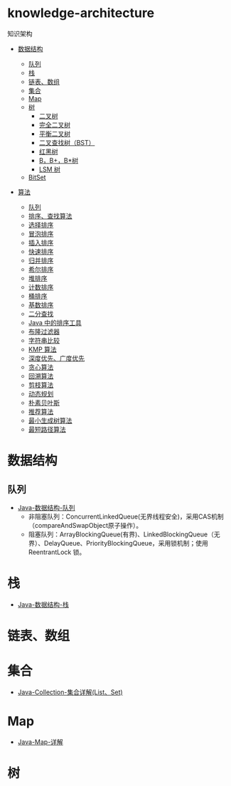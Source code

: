 # knowledge-architecture
知识架构
* [数据结构](https://github.com/superweidong/knowledge-architecture/blob/master/README.md#数据结构)
	* [队列](https://github.com/superweidong/knowledge-architecture/blob/master/README.md#队列)
	* [栈](https://github.com/superweidong/knowledge-architecture/blob/master/README.md#栈)
	* [链表、数组](https://github.com/superweidong/knowledge-architecture/blob/master/README.md#链表数组)
	* [集合](https://github.com/superweidong/knowledge-architecture/blob/master/README.md.md#集合)
	* [Map](https://github.com/superweidong/knowledge-architecture/blob/master/README.md#Map)
	* [树](https://github.com/superweidong/knowledge-architecture/blob/master/README.md#树)
		* [二叉树](https://github.com/superweidong/knowledge-architecture/blob/master/README.md#二叉树)
		* [完全二叉树](https://github.com/superweidong/knowledge-architecture/blob/master/README.md#完全二叉树)
		* [平衡二叉树](https://github.com/superweidong/knowledge-architecture/blob/master/README.md#平衡二叉树)
		* [二叉查找树（BST）](https://github.com/superweidong/knowledge-architecture/blob/master/README.md#二叉查找树bst)
		* [红黑树](https://github.com/superweidong/knowledge-architecture/blob/master/README.md#红黑树)
		* [B，B+，B*树](https://github.com/superweidong/knowledge-architecture/blob/master/README.md#b-bb树)
		* [LSM 树](https://github.com/superweidong/knowledge-architecture/blob/master/README.md#lsm-树)
	* [BitSet](https://github.com/superweidong/knowledge-architecture/blob/master/README.md#bitset)
	
* [算法](https://github.com/superweidong/knowledge-architecture/blob/master/README.md#算法)
    * [队列](https://github.com/superweidong/knowledge-architecture/blob/master/README.md#队列)	
    * [排序、查找算法]()
    * [选择排序]()
    * [冒泡排序]()
    * [插入排序]()
    * [快速排序]()
    * [归并排序]()
    * [希尔排序]()
    * [堆排序]()
    * [计数排序]()
    * [桶排序]()
    * [基数排序]()
    * [二分查找]()
    * [Java 中的排序工具]()
    * [布隆过滤器]()
    * [字符串比较]()
    * [KMP 算法]()
    * [深度优先、广度优先]()
    * [贪心算法]()
    * [回溯算法]()
    * [剪枝算法]()
    * [动态规划]()
    * [朴素贝叶斯]()
    * [推荐算法]()
    * [最小生成树算法]()
    * [最短路径算法]()
    
	
	
# 数据结构

## 队列
* [Java-数据结构-队列](https://blog.csdn.net/weidong22/article/details/87432853)
	* 非阻塞队列：ConcurrentLinkedQueue(无界线程安全)，采用CAS机制（compareAndSwapObject原子操作）。
	* 阻塞队列：ArrayBlockingQueue(有界)、LinkedBlockingQueue（无界）、DelayQueue、PriorityBlockingQueue，采用锁机制；使用 ReentrantLock 锁。
# 栈
* [Java-数据结构-栈](https://blog.csdn.net/weidong22/article/details/87817169)

# 链表、数组

# 集合
* [Java-Collection-集合详解(List、Set)](https://blog.csdn.net/weidong22/article/details/87615289)

# Map
* [Java-Map-详解](https://blog.csdn.net/weidong22/article/details/87703441)



# 树
